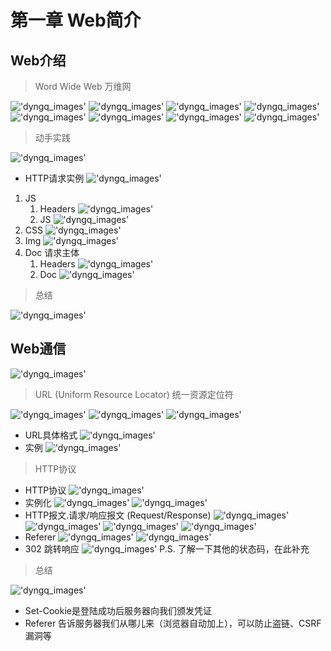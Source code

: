 # 第一章 Web简介

## Web介绍

> Word Wide Web 万维网

!['dyngq_images'](images/dyngq_2019-09-28-16-02-08.png)
!['dyngq_images'](images/dyngq_2019-09-28-16-02-45.png)
!['dyngq_images'](images/dyngq_2019-09-28-16-03-17.png)
!['dyngq_images'](images/dyngq_2019-09-28-16-04-37.png)
!['dyngq_images'](images/dyngq_2019-09-28-16-05-04.png)
!['dyngq_images'](images/dyngq_2019-09-28-16-05-40.png)
!['dyngq_images'](images/dyngq_2019-09-28-16-06-27.png)
!['dyngq_images'](images/dyngq_2019-09-28-16-37-05.png)

> 动手实践

!['dyngq_images'](images/dyngq_2019-09-28-16-37-52.png)

* HTTP请求实例
!['dyngq_images'](images/dyngq_2019-09-28-16-39-03.png)

1. JS
    1. Headers
    !['dyngq_images'](images/dyngq_2019-09-28-16-41-44.png)
    2. JS
    !['dyngq_images'](images/dyngq_2019-09-28-16-42-00.png)
2. CSS
!['dyngq_images'](images/dyngq_2019-09-28-16-42-44.png)
3. Img
!['dyngq_images'](images/dyngq_2019-09-28-16-43-23.png)
4. Doc 请求主体
    1. Headers
    !['dyngq_images'](images/dyngq_2019-09-28-16-44-42.png)
    2. Doc
    !['dyngq_images'](images/dyngq_2019-09-28-16-45-03.png)

> 总结

!['dyngq_images'](images/dyngq_2019-09-28-16-46-45.png)

## Web通信

!['dyngq_images'](images/dyngq_2019-09-28-19-07-48.png)

> URL (Uniform Resource Locator) 统一资源定位符

!['dyngq_images'](images/dyngq_2019-09-28-19-08-35.png)
!['dyngq_images'](images/dyngq_2019-09-28-19-09-51.png)
!['dyngq_images'](images/dyngq_2019-09-28-19-24-43.png)

* URL具体格式
!['dyngq_images'](images/dyngq_2019-09-28-19-41-35.png)
* 实例
!['dyngq_images'](images/dyngq_2019-09-28-19-42-12.png)

> HTTP协议

* HTTP协议
!['dyngq_images'](images/dyngq_2019-09-28-19-42-31.png)
* 实例化
!['dyngq_images'](images/dyngq_2019-09-28-21-05-18.png)
!['dyngq_images'](images/dyngq_2019-09-28-21-06-36.png)
* HTTP报文.请求/响应报文 (Request/Response)
!['dyngq_images'](images/dyngq_2019-09-29-16-49-04.png)
!['dyngq_images'](images/dyngq_2019-09-29-16-55-49.png)
!['dyngq_images'](images/dyngq_2019-09-29-16-59-17.png)
!['dyngq_images'](images/dyngq_2019-09-29-17-00-39.png)
* Referer
!['dyngq_images'](images/dyngq_2019-09-29-17-05-41.png)
!['dyngq_images'](images/dyngq_2019-09-29-17-09-45.png)
* 302 跳转响应
!['dyngq_images'](images/dyngq_2019-09-29-17-10-58.png)
P.S. 了解一下其他的状态码，在此补充

> 总结

!['dyngq_images'](images/dyngq_2019-09-29-17-13-36.png)

* Set-Cookie是登陆成功后服务器向我们颁发凭证
* Referer 告诉服务器我们从哪儿来（浏览器自动加上），可以防止盗链、CSRF漏洞等
